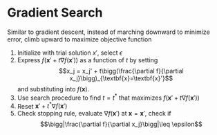 # Gradient Search
Similar to gradient descent, instead of marching downward to minimize error, climb upward to maximize objective function

1. Initialize with trial solution $x'$, select $\epsilon$
2. Express $f(\mathbf{x}' + t\nabla f(\mathbf{x}'))$ as a function of $t$ by setting $$x_j = x_j' + t\bigg(\frac{\partial f}{\partial x_j}\bigg)_{\textbf{x}=\textbf{x}'}$$ and substituting into $f(\mathbf{x})$.
3. Use search procedure to find $t=t^*$ that maximizes $f(\mathbf{x}' + t\nabla f(\mathbf{x}'))$
4. Reset $\mathbf{x}' + t^*\nabla f(\mathbf{x}')$
5. Check stopping rule, evaluate $\nabla f(\textbf{x}')$ at $\textbf{x} = \textbf{x}'$, check if$$\bigg|\frac{\partial f}{\partial x_j}\bigg|\leq \epsilon$$